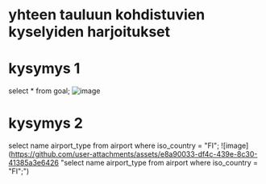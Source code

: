 # yhteen tauluun kohdistuvien kyselyiden harjoitukset
# kysymys 1
select * from goal;
![image](https://github.com/user-attachments/assets/55abd2ee-5543-49e1-9c0c-77964c34c2b2)

# kysymys 2
select name airport_type from airport where iso_country = "FI";
![image](https://github.com/user-attachments/assets/e8a90033-df4c-439e-8c30-41385a3e6426 "select name airport_type from airport where iso_country = "FI";")
